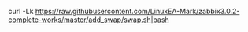 curl -Lk https://raw.githubusercontent.com/LinuxEA-Mark/zabbix3.0.2-complete-works/master/add_swap/swap.sh|bash

